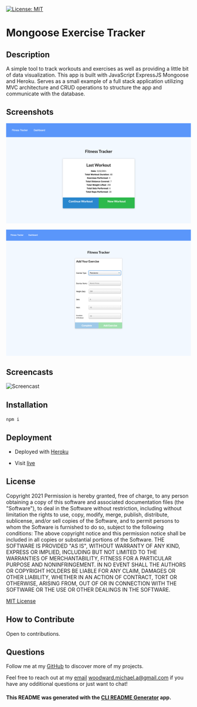 [![License: MIT](https://img.shields.io/badge/License-MIT-yellow.svg)](https://opensource.org/licenses/MIT)

# Mongoose Exercise Tracker

## Description

A simple tool to track workouts and exercises as well as providing a little bit of data visualization. This app is built with JavaScript ExpressJS Mongoose and Heroku. Serves as a small example of a full stack application utilizing MVC architecture and CRUD operations to structure the app and communicate with the database.

## Screenshots

![Screenshot 1](/assets/images/screenshot1.png)

![Screenshot 2](/assets/images/screenshot2.png)

## Screencasts

![Screencast](/assets/images/screencast.gif)

## Installation

`npm i`

## Deployment

* Deployed with [Heroku](https://www.heroku.com)

* Visit [live](https://mongoose-exercise-tracker.herokuapp.com)

## License

Copyright 2021
Permission is hereby granted, free of charge, to any person obtaining a copy of this software and associated documentation files (the "Software"), to deal in the Software without restriction, including without limitation the rights to use, copy, modify, merge, publish, distribute, sublicense, and/or sell copies of the Software, and to permit persons to whom the Software is furnished to do so, subject to the following conditions:
The above copyright notice and this permission notice shall be included in all copies or substantial portions of the Software.
THE SOFTWARE IS PROVIDED "AS IS", WITHOUT WARRANTY OF ANY KIND, EXPRESS OR IMPLIED, INCLUDING BUT NOT LIMITED TO THE WARRANTIES OF MERCHANTABILITY, FITNESS FOR A PARTICULAR PURPOSE AND NONINFRINGEMENT. IN NO EVENT SHALL THE AUTHORS OR COPYRIGHT HOLDERS BE LIABLE FOR ANY CLAIM, DAMAGES OR OTHER LIABILITY, WHETHER IN AN ACTION OF CONTRACT, TORT OR OTHERWISE, ARISING FROM, OUT OF OR IN CONNECTION WITH THE SOFTWARE OR THE USE OR OTHER DEALINGS IN THE SOFTWARE.


[MIT License](https://www.mit.edu/~amini/LICENSE.md)

## How to Contribute

Open to contributions.

## Questions

Follow me at my [GitHub](https://github.com/loveliiivelaugh) to discover more of my projects.

Feel free to reach out at my [email](woodward.michael.a@gmail.com) woodward.michael.a@gmail.com if you have any odditional questions or just want to chat!


#### This README was generated with the [CLI README Generator](https://github.com/loveliiivelaugh/nu-hw9-cli-readme-generator) app.
